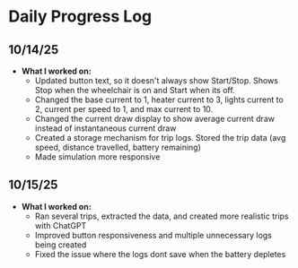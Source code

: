 # Daily Progress Log

## 10/14/25
- **What I worked on:**
  -  Updated button text, so it doesn't always show Start/Stop. Shows Stop when the wheelchair is on and Start when its off.
  -  Changed the base current to 1, heater current to 3, lights current to 2, current per speed to 1, and max current to 10.
  -  Changed the current draw display to show average current draw instead of instantaneous current draw
  -  Created a storage mechanism for trip logs. Stored the trip data (avg speed, distance travelled, battery remaining)
  -  Made simulation more responsive
## 10/15/25
- **What I worked on:**
  -  Ran several trips, extracted the data, and created more realistic trips with ChatGPT
  -  Improved button responsiveness and multiple unnecessary logs being created
  -  Fixed the issue where the logs dont save when the battery depletes

